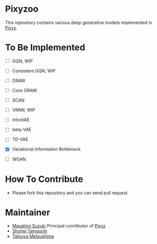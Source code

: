 # Pixyzoo

This repository contains various deep generative models implemented in [Pixyz](https://github.com/masa-su/pixyz).

# To Be Implemented
- [ ] GQN, WIP
- [ ] Consistent GQN, WIP
- [ ] DRAW
- [ ] Conv DRAW
- [ ] SCAN
- [ ] VRNN, WIP
- [ ] IntroVAE
- [ ] beta-VAE
- [ ] TD-VAE
- [x] Variational Information Bottleneck
- [ ] WGAN


# How To Contribute
- Please fork this repository and you can send pull request.

# Maintainer
- [Masahiro Suzuki](https://github.com/masa-su) Principal conrtibutor of [Pixyz](https://github.com/masa-su/pixyz)
- [Shohei Taniguchi](https://github.com/iShohei220)
- [Tatsuya Matsushima](https://github.com/TMats)

